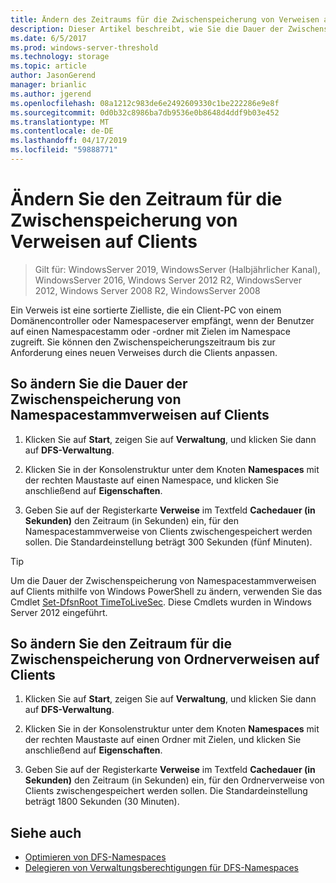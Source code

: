 ```yaml
---
title: Ändern des Zeitraums für die Zwischenspeicherung von Verweisen auf Clients
description: Dieser Artikel beschreibt, wie Sie die Dauer der Zwischenspeicherung von Verweisen auf Clients
ms.date: 6/5/2017
ms.prod: windows-server-threshold
ms.technology: storage
ms.topic: article
author: JasonGerend
manager: brianlic
ms.author: jgerend
ms.openlocfilehash: 08a1212c983de6e2492609330c1be222286e9e8f
ms.sourcegitcommit: 0d0b32c8986ba7db9536e0b8648d4ddf9b03e452
ms.translationtype: MT
ms.contentlocale: de-DE
ms.lasthandoff: 04/17/2019
ms.locfileid: "59888771"
---
```

# <a name="change-the-amount-of-time-that-clients-cache-referrals"></a>Ändern Sie den Zeitraum für die Zwischenspeicherung von Verweisen auf Clients

> Gilt für: WindowsServer 2019, WindowsServer (Halbjährlicher Kanal), WindowsServer 2016, Windows Server 2012 R2, WindowsServer 2012, Windows Server 2008 R2, WindowsServer 2008

Ein Verweis ist eine sortierte Zielliste, die ein Client-PC von einem Domänencontroller oder Namespaceserver empfängt, wenn der Benutzer auf einen Namespacestamm oder -ordner mit Zielen im Namespace zugreift. Sie können den Zwischenspeicherungszeitraum bis zur Anforderung eines neuen Verweises durch die Clients anpassen.

## <a name="to-change-the-amount-of-time-that-clients-cache-namespace-root-referrals"></a>So ändern Sie die Dauer der Zwischenspeicherung von Namespacestammverweisen auf Clients

1.  Klicken Sie auf **Start**, zeigen Sie auf **Verwaltung**, und klicken Sie dann auf **DFS-Verwaltung**.

2.  Klicken Sie in der Konsolenstruktur unter dem Knoten **Namespaces** mit der rechten Maustaste auf einen Namespace, und klicken Sie anschließend auf **Eigenschaften**.

3.  Geben Sie auf der Registerkarte **Verweise** im Textfeld **Cachedauer (in Sekunden)** den Zeitraum (in Sekunden) ein, für den Namespacestammverweise von Clients zwischengespeichert werden sollen. Die Standardeinstellung beträgt 300 Sekunden (fünf Minuten).

> [!TIP]
> Um die Dauer der Zwischenspeicherung von Namespacestammverweisen auf Clients mithilfe von Windows PowerShell zu ändern, verwenden Sie das Cmdlet [Set-DfsnRoot TimeToLiveSec](https://technet.microsoft.com/library/jj884281.aspx). Diese Cmdlets wurden in Windows Server 2012 eingeführt.

## <a name="to-change-the-amount-of-time-that-clients-cache-folder-referrals"></a>So ändern Sie den Zeitraum für die Zwischenspeicherung von Ordnerverweisen auf Clients

1.  Klicken Sie auf **Start**, zeigen Sie auf **Verwaltung**, und klicken Sie dann auf **DFS-Verwaltung**.

2.  Klicken Sie in der Konsolenstruktur unter dem Knoten **Namespaces** mit der rechten Maustaste auf einen Ordner mit Zielen, und klicken Sie anschließend auf **Eigenschaften**.

3.  Geben Sie auf der Registerkarte **Verweise** im Textfeld **Cachedauer (in Sekunden)** den Zeitraum (in Sekunden) ein, für den Ordnerverweise von Clients zwischengespeichert werden sollen. Die Standardeinstellung beträgt 1800 Sekunden (30 Minuten).

## <a name="see-also"></a>Siehe auch

-   [Optimieren von DFS-Namespaces](tuning-dfs-namespaces.md)
-   [Delegieren von Verwaltungsberechtigungen für DFS-Namespaces](delegate-management-permissions-for-dfs-namespaces.md)


